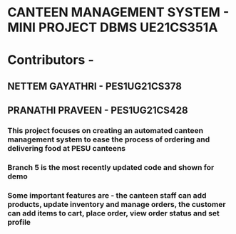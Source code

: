 # CANTEEN MANAGEMENT SYSTEM - MINI PROJECT DBMS UE21CS351A
# Contributors - 
## NETTEM GAYATHRI - PES1UG21CS378
## PRANATHI PRAVEEN - PES1UG21CS428


### This project focuses on creating an automated canteen management system to ease the process of ordering and delivering food at PESU canteens 
### Branch 5 is the most recently updated code and shown for demo
### Some important features are - the canteen staff can add products, update inventory and manage orders, the customer can add items to cart, place order, view order status and set profile 
